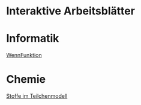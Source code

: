 # Interaktive Arbeitsblätter

# Informatik
[WennFunktion](/WennFunktion/index.html)

# Chemie
[Stoffe im Teilchenmodell](/Stoffe/index.html)

